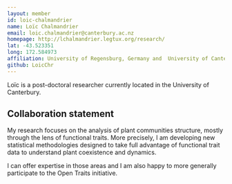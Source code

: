 ```yaml
---
layout: member
id: loic-chalmandrier
name: Loïc Chalmandrier
email: loic.chalmandrier@canterbury.ac.nz
homepage: http://lchalmandrier.legtux.org/research/
lat: -43.523351 
long: 172.584973
affiliation: University of Regensburg, Germany and  University of Canterbury, New Zealand
github: LoicChr
---
```

Loïc is a post-doctoral researcher currently located in the University of Canterbury.

## Collaboration statement
My research focuses on the analysis of plant communities structure, mostly through the lens of functional traits. More precisely, I am developing new statistical methodologies designed to take full advantage of functional trait data to understand plant coexistence and dynamics. 

I can offer expertise in those areas and  I am also happy to more generally participate to the Open Traits initiative.

